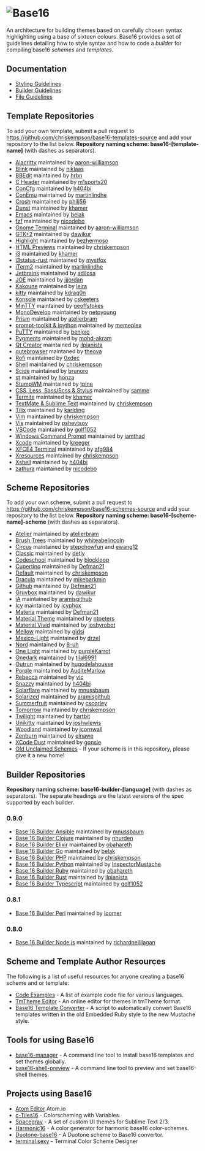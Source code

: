 # ![Base16](logo.png)

An architecture for building themes based on  carefully chosen syntax highlighting using a base of sixteen colours. Base16 provides a set of guidelines detailing how to style syntax and how to code a _builder_ for compiling base16 _schemes_ and _templates_.

## Documentation
* [Styling Guidelines](https://github.com/chriskempson/base16/blob/master/styling.md)
* [Builder Guidelines](https://github.com/chriskempson/base16/blob/master/builder.md)
* [File Guidelines](https://github.com/chriskempson/base16/blob/master/file.md)

## Template Repositories

To add your own template, submit a pull request to https://github.com/chriskempson/base16-templates-source and add your repository to the list below. **Repository naming scheme: base16-[template-name]** (with dashes as separators).

* [Alacritty](https://github.com/aaron-williamson/base16-alacritty) maintained by [aaron-williamson](https://github.com/aaron-williamson)
* [Blink](https://github.com/niklaas/base16-blink) maintained by [niklaas](https://github.com/niklaas)
* [BBEdit](https://github.com/hrbn/base16-bbedit) maintained by [hrbn](https://github.com/hrbn)
* [C Header](https://github.com/m1sports20/base16-c_header) maintained by [m1sports20](https://github.com/m1sports20)
* [ConCfg](https://github.com/h404bi/base16-concfg) maintained by [h404bi](https://github.com/h404bi)
* [ConEmu](https://github.com/martinlindhe/base16-conemu) maintained by [martinlindhe](https://github.com/martinlindhe)
* [Crosh](https://github.com/philj56/base16-crosh) maintained by [philj56](https://github.com/philj56)
* [Dunst](https://github.com/khamer/base16-dunst) maintained by [khamer](https://github.com/khamer)
* [Emacs](https://github.com/belak/base16-emacs) maintained by [belak](https://github.com/belak)
* [fzf](https://github.com/nicodebo/base16-fzf) maintained by [nicodebo](https://github.com/nicodebo)
* [Gnome Terminal](https://github.com/aaron-williamson/base16-gnome-terminal) maintained by [aaron-williamson](https://github.com/aaron-williamson)
* [GTK+2](https://github.com/dawikur/base16-gtk2) maintained by [dawikur](https://github.com/dawikur)
* [Highlight](https://github.com/bezhermoso/base16-highlight) maintained by [bezhermoso](https://github.com/bezhermoso)
* [HTML Previews](https://github.com/chriskempson/base16-html-preview) maintained by [chriskempson](https://github.com/chriskempson)
* [i3](https://github.com/khamer/base16-i3) maintained by [khamer](https://github.com/khamer)
* [i3status-rust](https://github.com/mystfox/base16-i3status-rust) maintained by [mystfox](https://github.com/mystfox)
* [iTerm2](https://github.com/martinlindhe/base16-iterm2) maintained by [martinlindhe](https://github.com/martinlindhe)
* [Jetbrains](https://github.com/adilosa/base16-jetbrains) maintained by [adilosa](https://github.com/adilosa)
* [JOE](https://github.com/jjjordan/base16-joe) maintained by [jjjordan](https://github.com/jjjordan)
* [Kakoune](https://github.com/leira/base16-kakoune) maintained by [leira](https://github.com/leira)
* [kitty](https://github.com/kdrag0n/base16-kitty) maintained by [kdrag0n](https://github.com/kdrag0n)
* [Konsole](https://github.com/cskeeters/base16-konsole) maintained by [cskeeters](https://github.com/cskeeters)
* [MinTTY](https://github.com/geoffstokes/base16-mintty) maintained by [geoffstokes](https://github.com/geoffstokes)
* [MonoDevelop](https://github.com/netpyoung/base16-monodevelop) maintained by [netpyoung](https://github.com/netpyoung)
* [Prism](https://github.com/atelierbram/base16-prism) maintained by [atelierbram](https://github.com/atelierbram)
* [prompt-toolkit & ipython](https://github.com/memeplex/base16-prompt-toolkit) maintained by [memeplex](https://github.com/memeplex)
* [PuTTY](https://github.com/benjojo/base-16-putty) maintained by [benjojo](https://github.com/benjojo)
* [Pygments](https://github.com/mohd-akram/base16-pygments) maintained by [mohd-akram](https://github.com/mohd-akram)
* [Qt Creator](https://github.com/ilpianista/base16-qtcreator) maintained by [ilpianista](https://github.com/ilpianista)
* [qutebrowser](https://github.com/theova/base16-qutebrowser) maintaned by [theova](https://github.com/theova)
* [Rofi](https://github.com/0xdec/base16-rofi) maintained by [0xdec](https://github.com/0xdec)
* [Shell](https://github.com/chriskempson/base16-shell) maintained by [chriskempson](https://github.com/chriskempson)
* [Scide](https://github.com/brunoro/base16-scide) maintained by [brunoro](https://github.com/brunoro)
* [st](https://github.com/honza/base16-st) maintained by [honza](https://github.com/honza)
* [StumpWM](https://github.com/tpine/base16-stumpwm) maintained by [tpine](https://github.com/tpine)
* [CSS, Less, Sass/Scss & Stylus](https://github.com/samme/base16-styles) maintained by [samme](https://github.com/samme)
* [Termite](https://github.com/khamer/base16-termite) maintained by [khamer](https://github.com/khamer)
* [TextMate & Sublime Text](https://github.com/chriskempson/base16-textmate) maintained by [chriskempson](https://github.com/chriskempson)
* [Tilix](https://github.com/karlding/base16-tilix) maintained by [karlding](https://github.com/karlding)
* [Vim](https://github.com/chriskempson/base16-vim) maintained by [chriskempson](https://github.com/chriskempson)
* [Vis](https://github.com/pshevtsov/base16-vis) maintained by [pshevtsov](https://github.com/pshevtsov)
* [VSCode](https://github.com/golf1052/base16-vscode) maintained by [golf1052](https://github.com/golf1052)
* [Windows Command Prompt](https://github.com/iamthad/base16-windows-command-prompt) maintained by [iamthad](https://github.com/iamthad)
* [Xcode](https://github.com/kreeger/base16-xcode) maintained by [kreeger](https://github.com/kreeger)
* [XFCE4 Terminal](https://github.com/afg984/base16-xfce4-terminal) maintained by [afg984](https://github.com/afg984)
* [Xresources](https://github.com/chriskempson/base16-xresources) maintained by [chriskempson](https://github.com/chriskempson)
* [Xshell](https://github.com/h404bi/base16-xshell) maintained by [h404bi](https://github.com/h404bi)
* [zathura](https://github.com/nicodebo/base16-zathura) maintained by [nicodebo](https://github.com/nicodebo)

## Scheme Repositories

To add your own scheme, submit a pull request to https://github.com/chriskempson/base16-schemes-source and add your repository to the list below. **Repository naming scheme: base16-[scheme-name]-scheme** (with dashes as separators).

* [Atelier](https://github.com/atelierbram/base16-atelier-schemes) maintained by [atelierbram](https://github.com/atelierbram)
* [Brush Trees](https://github.com/whiteabelincoln/base16-brushtrees-scheme) maintained by [whiteabelincoln](https://github.com/whiteabelincoln)
* [Circus](https://github.com/stepchowfun/base16-circus-scheme) maintained by [stepchowfun](https://github.com/stepchowfun) and [ewang12](https://github.com/ewang12)
* [Classic](https://github.com/detly/base16-classic-scheme) maintained by [detly](https://github.com/detly)
* [Codeschool](https://github.com/blockloop/base16-codeschool-scheme) maintained by [blockloop](https://github.com/blockloop)
* [Cupertino](https://github.com/Defman21/base16-cupertino) maintained by [Defman21](https://github.com/Defman21)
* [Default](https://github.com/chriskempson/base16-default-scheme) maintained by [chriskempson](https://github.com/chriskempson)
* [Dracula](https://github.com/dracula/base16-dracula-scheme) maintained by [mikebarkmin](https://github.com/mikebarkmin)
* [Github](https://github.com/Defman21/base16-github-scheme) maintained by [Defman21](https://github.com/Defman21)
* [Gruvbox](https://github.com/dawikur/base16-gruvbox-scheme) maintained by [dawikur](https://github.com/dawikur)
* [iA](https://github.com/aramisgithub/base16-ia-scheme) maintained by [aramisgithub](https://github.com/aramisgithub)
* [Icy](https://github.com/icyphox/base16-icy-scheme) maintained by [icyphox](https://github.com/icyphox)
* [Materia](https://github.com/Defman21/base16-materia) maintained by [Defman21](https://github.com/Defman21)
* [Material Theme](https://github.com/ntpeters/base16-materialtheme-scheme) maintained by [ntpeters](https://github.com/ntpeters)
* [Material Vivid](https://github.com/joshyrobot/base16-material-vivid-scheme) maintained by [joshyrobot](https://github.com/joshyrobot)
* [Mellow](https://github.com/gidsi/base16-mellow-scheme) maintained by [gidsi](https://github.com/gidsi)
* [Mexico-Light](https://github.com/drzel/base16-mexico-light-scheme) maintained by [drzel](https://github.com/drzel)
* [Nord](https://github.com/8-uh/base16-nord-scheme) maintained by [8-uh](https://github.com/8-uh)
* [One Light](https://github.com/purpleKarrot/base16-one-light-scheme) maintained by [purpleKarrot](https://github.com/purpleKarrot)
* [Onedark](https://github.com/tilal6991/base16-onedark-scheme) maintained by [tilal6991](https://github.com/tilal6991)
* [Outrun](https://github.com/hugodelahousse/base16-outrun-schemes) maintained by [hugodelahousse](https://github.com/hugodelahousse)
* [Porple](https://github.com/AuditeMarlow/base16-porple-scheme) maintained by [AuditeMarlow](https://github.com/AuditeMarlow)
* [Rebecca](https://github.com/vic/base16-rebecca) maintained by [vic](https://github.com/vic)
* [Snazzy](https://github.com/h404bi/base16-snazzy-scheme) maintained by [h404bi](https://github.com/h404bi)
* [Solarflare](https://github.com/mnussbaum/base16-solarflare-scheme) maintained by [mnussbaum](https://github.com/mnussbaum)
* [Solarized](https://github.com/aramisgithub/base16-solarized-scheme) maintained by [aramisgithub](https://github.com/aramisgithub)
* [Summerfruit](https://github.com/cscorley/base16-summerfruit-scheme) maintained by [cscorley](https://github.com/cscorley)
* [Tomorrow](https://github.com/chriskempson/base16-tomorrow-scheme) maintained by [chriskempson](https://github.com/chriskempson)
* [Twilight](https://github.com/hartbit/base16-twilight-scheme) maintained by [hartbit](https://github.com/hartbit)
* [Unikitty](https://github.com/joshwlewis/base16-unikitty) maintained by [joshwlewis](https://github.com/joshwlewis)
* [Woodland](https://github.com/jcornwall/base16-woodland-scheme) maintained by [jcornwall](https://github.com/jcornwall)
* [Zenburn](https://github.com/elnawe/base16-zenburn-scheme) maintained by [elnawe](https://github.com/elnawe)
* [XCode Dust](https://github.com/gonsie/base16-xcode-dusk-scheme) maintained by [gonsie](https://github.com/gonsie)
* [Old Unclaimed Schemes](https://github.com/chriskempson/base16-unclaimed-schemes) - If your scheme is in this repository, please give it a new home!

## Builder Repositories

**Repository naming scheme: base16-builder-[language]** (with dashes as separators). The separate headings are the latest versions of the spec supported by each builder.

### 0.9.0
* [Base 16 Builder Ansible](https://github.com/mnussbaum/base16-builder-ansible) maintained by [mnussbaum](https://github.com/mnussbaum)
* [Base 16 Builder Clojure](https://github.com/nhurden/base16-builder-clojure) maintained by [nhurden](https://github.com/nhurden)
* [Base 16 Builder Elixir](https://github.com/obahareth/base16-builder-elixir) maintained by [obahareth](https://github.com/obahareth)
* [Base 16 Builder Go](https://github.com/belak/base16-builder-go) maintained by [belak](https://github.com/belak)
* [Base 16 Builder PHP](https://github.com/chriskempson/base16-builder-php) maintained by [chriskempson](https://github.com/chriskempson)
* [Base 16 Builder Python](https://github.com/InspectorMustache/base16-builder-python) maintained by [InspectorMustache](https://github.com/InspectorMustache)
* [Base 16 Builder Ruby](https://github.com/obahareth/base16-builder-ruby) maintained by [obahareth](https://github.com/obahareth)
* [Base 16 Builder Rust](https://github.com/ilpianista/base16-builder-rust) maintained by [ilpianista](https://github.com/ilpianista)
* [Base 16 Builder Typescript](https://github.com/golf1052/base16-builder-typescript) maintained by [golf1052](https://github.com/golf1052)

### 0.8.1

* [Base 16 Builder Perl](https://github.com/loomer/base16-builder-perl) maintained by [loomer](https://github.com/loomer)

### 0.8.0

* [Base 16 Builder Node.js](https://github.com/richardneililagan/base16-builder-node) maintained by [richardneililagan](https://github.com/richardneililagan)

## Scheme and Template Author Resources

The following is a list of useful resources for anyone creating a base16 scheme and or template:

* [Code Examples](https://github.com/chriskempson/base16-code-examples) - A list of example code file for various languages.
* [TmTheme Editor](http://tmtheme-editor.herokuapp.com) - An online editor for themes in tmTheme format.
* [Base16 Template Converter](https://github.com/ntpeters/base16-template-converter) - A script to automatically convert Base16 templates written in the old Embedded Ruby style to the new Mustache style.

## Tools for using Base16

* [base16-manager](https://github.com/AuditeMarlow/base16-manager) - A command line tool to install base16 templates and set themes globally.
* [base16-shell-preview](https://github.com/nvllsvm/base16-shell-preview) - A command line tool to preview and set base16-shell themes.

## Projects using Base16

* [Atom Editor](https://atom.io/) Atom.io
* [c-Tiles16](https://github.com/atelierbram/c-tiles16) - Colorscheming with Variables.
* [Spacegray](https://github.com/kkga/spacegray) - A set of custom UI themes for Sublime Text 2/3.
* [Harmonic16](http://janniks.github.io/harmonic16) - A color generator for harmonic base16 color-schemes.
* [Duotone-base16](https://github.com/davidosomething/duotone-base16/) - A Duotone scheme to Base16 convertor.
* [terminal.sexy](https://terminal.sexy/) - Terminal Color Scheme Designer
